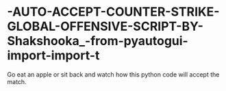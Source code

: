 # -AUTO-ACCEPT-COUNTER-STRIKE-GLOBAL-OFFENSIVE-SCRIPT-BY-Shakshooka_-from-pyautogui-import-import-t
Go eat an apple or sit back and watch how this python code will accept the match.
